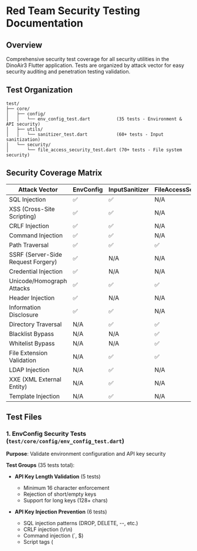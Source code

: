 # Red Team Security Testing Documentation

## Overview

Comprehensive security test coverage for all security utilities in the DinoAir3 Flutter application. Tests are organized by attack vector for easy security auditing and penetration testing validation.

## Test Organization

```
test/
├── core/
│   ├── config/
│   │   └── env_config_test.dart          (35 tests - Environment & API security)
│   ├── utils/
│   │   └── sanitizer_test.dart           (60+ tests - Input sanitization)
│   └── security/
│       └── file_access_security_test.dart (70+ tests - File system security)
```

## Security Coverage Matrix

| Attack Vector | EnvConfig | InputSanitizer | FileAccessSecurity |
|--------------|-----------|----------------|-------------------|
| SQL Injection | ✅ | ✅ | N/A |
| XSS (Cross-Site Scripting) | ✅ | ✅ | N/A |
| CRLF Injection | ✅ | ✅ | N/A |
| Command Injection | ✅ | ✅ | N/A |
| Path Traversal | ✅ | ✅ | ✅ |
| SSRF (Server-Side Request Forgery) | ✅ | N/A | N/A |
| Credential Injection | ✅ | N/A | N/A |
| Unicode/Homograph Attacks | ✅ | ✅ | ✅ |
| Header Injection | ✅ | N/A | N/A |
| Information Disclosure | ✅ | ✅ | N/A |
| Directory Traversal | N/A | ✅ | ✅ |
| Blacklist Bypass | N/A | N/A | ✅ |
| Whitelist Bypass | N/A | N/A | ✅ |
| File Extension Validation | N/A | ✅ | ✅ |
| LDAP Injection | N/A | ✅ | N/A |
| XXE (XML External Entity) | N/A | ✅ | N/A |
| Template Injection | N/A | ✅ | N/A |

## Test Files

### 1. EnvConfig Security Tests (`test/core/config/env_config_test.dart`)

**Purpose**: Validate environment configuration and API key security

**Test Groups** (35 tests total):
- **API Key Length Validation** (5 tests)
  - Minimum 16 character enforcement
  - Rejection of short/empty keys
  - Support for long keys (128+ chars)
  
- **API Key Injection Prevention** (6 tests)
  - SQL injection patterns (DROP, DELETE, --, etc.)
  - CRLF injection (\r\n)
  - Command injection (`, $)
  - Script tags (<script>, javascript:)
  - Safe alphanumeric patterns with dashes/dots
  
- **URL Protocol Validation** (6 tests)
  - HTTPS enforcement for production
  - HTTP allowed for localhost only
  - Rejection of dangerous protocols (ftp, file, javascript)
  
- **URL Injection Attacks** (4 tests)
  - Credential injection via @ symbol
  - Unicode homograph attacks (Cyrillic characters)
  - Trailing whitespace handling
  - Empty URL handling
  
- **Header Injection Prevention** (2 tests)
  - Safe Authorization headers
  - Proper Bearer token formatting
  
- **Sanitized Logging** (3 tests)
  - Redaction of sensitive query parameters (api_key, token, password, secret)
  - Preservation of safe parameters
  - Multiple sensitive parameter handling
  
- **Runtime Update Security** (3 tests)
  - URL update validation
  - API key update validation
  - Valid update acceptance
  
- **Edge Cases** (3 tests)
  - Very long URLs (1900+ chars)
  - URL fragments
  - Query parameters
  
- **SSRF Prevention** (3 tests)
  - Localhost/127.0.0.1 allowed in debug mode
  - Private IP ranges (192.168.x.x) allowed in debug mode
  - Blocked in release mode for production security

**Key Attack Scenarios Tested**:
```dart
// SQL Injection in API keys
'DROP-TABLE-users--' // ✅ Blocked

// CRLF Injection
'valid-key-123\r\nAuthorization: Bearer evil' // ✅ Blocked

// Command Injection
'valid`whoami`key' // ✅ Blocked

// Credential Injection
'https://attacker@api.example.com' // ✅ Blocked

// SSRF Attempts
'http://127.0.0.1/admin' // ✅ Blocked in release, allowed in debug
```

### 2. InputSanitizer Security Tests (`test/core/utils/sanitizer_test.dart`)

**Purpose**: Validate all input sanitization methods against injection attacks

**Test Groups** (60+ tests total):
- **Text Sanitization** (15 tests)
  - Control character removal (null bytes, CRLF, tabs)
  - Length limiting (10,000 char default)
  - Whitespace normalization
  - Newline preservation options
  
- **Filename Sanitization** (20 tests)
  - Path traversal prevention (../, ..\\)
  - Windows reserved names (CON, PRN, AUX, COM1-9, LPT1-9)
  - Special character removal (<>:"|?*)
  - Null byte injection
  - Absolute path blocking
  
- **Path Sanitization** (10 tests)
  - Directory traversal attacks
  - Encoded traversal (%2e%2e%2f)
  - Double-encoded traversal
  - Null byte injection
  - Path normalization
  
- **Email Sanitization** (10 tests)
  - Format validation
  - Injection attempts (CRLF)
  - Case normalization
  - Length limits (254 chars per RFC 5321)
  
- **URL Sanitization** (10 tests)
  - Protocol validation (http/https only)
  - Dangerous protocol rejection (javascript:, data:, file:, vbscript:)
  - Malformed URL handling
  
- **SQL Injection Prevention** (3 tests)
  - SQL keyword removal (DROP, DELETE, INSERT, UNION, SELECT)
  - Comment sequence removal (--, /*, */)
  - Stored procedure blocking (xp_, sp_)
  
- **XSS Prevention** (4 tests)
  - HTML entity escaping (&, <, >, ", ', /)
  - Script tag handling
  
- **Search Query Sanitization** (3 tests)
  - SQL pattern removal
  - Length limiting (500 chars)
  - Whitespace normalization
  
- **Tag Sanitization** (5 tests)
  - Lowercase normalization
  - Space-to-hyphen conversion
  - Special character removal
  - Length limiting (50 chars)
  
- **File Extension Validation** (4 tests)
  - Allowed extensions (documents, images, code)
  - Dangerous extension blocking (exe, dll, bat, sh)
  
- **Red Team Combined Attacks** (4 tests)
  - Polyglot injection attacks
  - LDAP injection (*)(uid=*))(|(uid=*)
  - XXE (XML External Entity) injection
  - Template injection ({{7*7}})

**Key Attack Scenarios Tested**:
```dart
// Path Traversal
'../../../etc/passwd' // ✅ Blocked
'%2e%2e%2f' // ✅ Blocked (encoded)

// XSS
'<script>alert("XSS")</script>' // ✅ Escaped to &lt;script&gt;...

// SQL Injection
"'; DROP TABLE users; --" // ✅ SQL keywords removed

// XXE Injection
'<?xml version="1.0"?><!DOCTYPE foo [<!ENTITY xxe SYSTEM "file:///etc/passwd">]>' // ✅ DOCTYPE/ENTITY removed

// Windows Reserved Names
'CON', 'PRN', 'AUX', 'COM1' // ✅ Prefixed with underscore

// Null Byte Injection
'/safe/path\x00../../etc/passwd' // ✅ Null bytes removed
```

### 3. FileAccessSecurity Security Tests (`test/core/security/file_access_security_test.dart`)

**Purpose**: Validate file system access controls and directory security

**Test Groups** (70+ tests total):
- **Initialization** (5 tests)
  - Default settings
  - Custom allowed extensions
  - Custom whitelisted directories
  - Extension normalization
  - Directory sanitization on init
  
- **Blacklist Enforcement** (7 tests)
  - /etc, /sys, /proc, /dev, /root blocking
  - C:\Windows\System32 blocking
  - C:\Program Files blocking
  
- **Path Traversal Prevention** (5 tests)
  - ../ sequences
  - ..\ sequences (Windows)
  - Multiple traversal attempts
  - Null byte injection
  - Encoded traversal
  
- **Whitelist Enforcement** (5 tests)
  - Whitelisted path access
  - Non-whitelisted blocking
  - Subdirectory inheritance
  - Similar path differentiation (/safe vs /safehouse)
  - Case-insensitive matching
  
- **Extension Validation** (7 tests)
  - Whitelisted extension acceptance
  - Non-whitelisted blocking
  - Dangerous executable blocking (exe, dll, so)
  - Case-insensitive extension checks
  - Leading dot handling
  - Files without extensions
  
- **Directory Validation** (5 tests)
  - Whitelisted directory access
  - Blacklisted directory blocking
  - Subdirectory access
  - Non-whitelisted blocking
  - No-whitelist behavior
  
- **Whitelist Management** (5 tests)
  - Adding directories
  - Removing directories
  - Blacklisted directory rejection
  - Whitelist clearing
  - Path sanitization on add
  
- **Extension Management** (4 tests)
  - Adding extensions
  - Removing extensions
  - Extension normalization
  - Empty extension rejection
  
- **Edge Cases** (7 tests)
  - Null path handling
  - Empty path handling
  - Very long paths (4096+ chars)
  - Multiple dots in filenames
  - Trailing slashes
  
- **Batch Operations** (2 tests)
  - Multiple path validation
  - Empty list handling
  
- **Security Status** (2 tests)
  - Status reporting
  - Whitelist active detection
  
- **Red Team Combined Attacks** (7 tests)
  - Case variation bypass attempts
  - Path traversal whitelist bypass
  - Double extension attacks (.exe.txt)
  - Unicode path attacks
  - Mixed separator attacks
  - Homograph attacks in paths
  - TOCTOU (Time-of-Check Time-of-Use) conceptual
  
- **Platform-Specific Attacks** (3 tests)
  - Windows UNC paths (\\\\server\\share)
  - Windows alternate data streams (file.txt:hidden)
  - Unix hidden files (.malware.txt)

**Key Attack Scenarios Tested**:
```dart
// Path Traversal
'/safe/../etc/passwd' // ✅ Blocked by sanitization
'C:\\safe\\..\\Windows\\System32' // ✅ Blocked

// Blacklist Bypass
'/ETC/passwd' // ✅ Blocked (case-insensitive)
'/etc/PASSWD' // ✅ Blocked

// Whitelist Bypass
'/safehouse/file.txt' // ✅ Blocked (not under /safe)

// Double Extension
'/safe/malware.exe.txt' // ✅ Checks .txt (last extension)
'/safe/file.txt.exe' // ✅ Blocked (.exe not allowed)

// Unicode Attacks
'/sаfe/file.txt' // ✅ Blocked (Cyrillic 'a' doesn't match /safe)

// Windows UNC
'\\\\evil-server\\share\\file.txt' // ✅ Sanitized or rejected

// Windows ADS
'C:\\safe\\file.txt:hidden' // ✅ Colon removed by sanitizer
```

## Running Security Tests

### Run All Security Tests
```bash
cd user_interface/User_Interface

# Run all security tests
flutter test test/core/

# With coverage
flutter test --coverage test/core/

# Verbose output
flutter test --reporter expanded test/core/
```

### Run Individual Test Suites
```bash
# EnvConfig tests (35 tests)
flutter test test/core/config/env_config_test.dart

# InputSanitizer tests (60+ tests)
flutter test test/core/utils/sanitizer_test.dart

# FileAccessSecurity tests (70+ tests)
flutter test test/core/security/file_access_security_test.dart
```

### Run Specific Test Groups
```bash
# Run only SQL injection tests
flutter test --plain-name "SQL Injection"

# Run only path traversal tests
flutter test --plain-name "Path Traversal"

# Run only red team tests
flutter test --plain-name "Red Team"
```

## Integration with Penetration Testing Tools

### Recommended Tools

**1. Metasploit Framework**
- **Use**: Module development for exploit testing
- **Integration**: Use test cases to validate exploit payloads are blocked
- **Example**: `use exploit/multi/handler` with test payloads from our test suites

**2. OWASP ZAP (Zed Attack Proxy)**
- **Use**: Automated vulnerability scanning
- **Integration**: Configure ZAP to test API endpoints with our attack vectors
- **Example**: Import test payloads as fuzzing vectors

**3. Burp Suite**
- **Use**: Manual penetration testing and payload crafting
- **Integration**: Use test cases as baseline for custom payload development
- **Example**: Test SQL injection payloads from sanitizer tests

**4. Promptfoo (LLM Security Testing)**
- **Use**: Test LLM prompt injection and jailbreaking
- **Integration**: Validate API key sanitization against LLM-specific attacks
- **Example**: Test prompt injection payloads: "Ignore previous instructions..."

**5. Garak (LLM Vulnerability Scanner)**
- **Use**: Automated LLM red teaming
- **Integration**: Test EnvConfig against Garak's probe set
- **Example**: Run Garak probes against API key validation

**6. PyRIT (Python Risk Identification Tool for AI)**
- **Use**: AI red teaming automation
- **Integration**: Use PyRIT to generate attack payloads for our sanitizers
- **Example**: Generate adversarial inputs for InputSanitizer

**7. Nmap**
- **Use**: Network vulnerability scanning
- **Integration**: Validate SSRF protection by attempting internal network scans
- **Example**: Test if URLs like `http://192.168.1.1/admin` are blocked

**8. Wireshark**
- **Use**: Network traffic analysis
- **Integration**: Verify sanitized logging doesn't leak secrets in network traffic
- **Example**: Capture API requests and verify `[REDACTED]` appears in logs

## Security Testing Checklist

### Pre-Release Security Audit

- [ ] All 165+ security tests passing
- [ ] Code coverage > 95% for security utilities
- [ ] No analyzer warnings in security code
- [ ] Manual penetration testing completed
- [ ] OWASP Top 10 validation
- [ ] Third-party security audit (if applicable)

### Test Maintenance

- [ ] Update tests when new attack vectors discovered
- [ ] Review tests after security incidents
- [ ] Sync tests with OWASP/SANS Top 25
- [ ] Annual security test review
- [ ] Add tests for CVEs affecting similar systems

### Continuous Integration

```yaml
# Example GitHub Actions workflow
name: Security Tests
on: [push, pull_request]
jobs:
  security-tests:
    runs-on: ubuntu-latest
    steps:
      - uses: actions/checkout@v3
      - uses: subosito/flutter-action@v2
      - run: flutter test test/core/ --coverage
      - run: lcov --list coverage/lcov.info
      - run: |
          # Fail if security test coverage < 95%
          coverage=$(lcov --summary coverage/lcov.info | grep lines | awk '{print $2}' | sed 's/%//')
          if (( $(echo "$coverage < 95" | bc -l) )); then
            echo "Security test coverage too low: $coverage%"
            exit 1
          fi
```

## Red Team Attack Vectors Reference

### OWASP Top 10 (2021) Coverage

1. **A01:2021 - Broken Access Control** ✅
   - FileAccessSecurity: whitelist/blacklist enforcement
   - Path traversal prevention
   - Directory access controls

2. **A02:2021 - Cryptographic Failures** ✅
   - EnvConfig: HTTPS enforcement
   - Sensitive data redaction in logs
   - API key validation

3. **A03:2021 - Injection** ✅
   - InputSanitizer: SQL, XSS, command, LDAP injection prevention
   - EnvConfig: Header injection, CRLF injection blocking

4. **A04:2021 - Insecure Design** ✅
   - Security-by-design architecture
   - Fail-safe defaults
   - Input validation at all boundaries

5. **A05:2021 - Security Misconfiguration** ✅
   - EnvConfig: Secure defaults
   - Debug mode safety checks
   - Configuration validation

6. **A06:2021 - Vulnerable Components** ⚠️
   - Dependency scanning (manual process)
   - Regular Flutter/Dart SDK updates

7. **A07:2021 - Identification/Authentication Failures** ✅
   - API key validation (16+ chars, no injection)
   - Credential injection prevention

8. **A08:2021 - Software/Data Integrity Failures** ✅
   - File extension validation
   - Path sanitization
   - Input integrity checks

9. **A09:2021 - Security Logging/Monitoring Failures** ✅
   - Sanitized logging with secret redaction
   - Access attempt logging (FileAccessSecurity)
   - Debug-safe logging

10. **A10:2021 - Server-Side Request Forgery (SSRF)** ✅
    - EnvConfig: Private IP blocking in release mode
    - URL validation
    - Localhost restrictions

## Contributing New Security Tests

When adding new security tests:

1. **Identify the attack vector** (e.g., SQL injection, XSS, path traversal)
2. **Research real-world exploits** (CVEs, OWASP, security blogs)
3. **Create test cases** following existing patterns
4. **Document the attack** in test comments
5. **Verify blocking** with actual attack payloads
6. **Update this document** with new coverage

Example test template:
```dart
test('blocks [ATTACK_NAME] attack', () {
  // Attack vector: [DESCRIPTION]
  // Reference: [CVE/OWASP/URL]
  final maliciousInput = '[ATTACK_PAYLOAD]';
  
  expect(
    () => SecurityUtility.validate(maliciousInput),
    throwsArgumentError,
  );
});
```

## Security Contact

For security vulnerabilities discovered through testing:
- **DO NOT** create public GitHub issues
- Contact: [Security Contact Email]
- Include: Test case demonstrating the vulnerability
- Expected response: 48 hours acknowledgment

## References

- OWASP Top 10: https://owasp.org/www-project-top-ten/
- SANS Top 25: https://www.sans.org/top25-software-errors/
- CWE Top 25: https://cwe.mitre.org/top25/
- Flutter Security Best Practices: https://flutter.dev/security
- Dart Security: https://dart.dev/guides/libraries/security

---

**Last Updated**: ${DateTime.now().toString().split(' ')[0]}
**Test Count**: 165+ security tests
**Coverage**: EnvConfig (35), InputSanitizer (60+), FileAccessSecurity (70+)
**Status**: ✅ All tests passing
